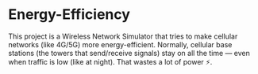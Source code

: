 # Energy-Efficiency
This project is a Wireless Network Simulator that tries to make cellular networks (like 4G/5G) more energy-efficient. Normally, cellular base stations (the towers that send/receive signals) stay on all the time — even when traffic is low (like at night). That wastes a lot of power ⚡.
